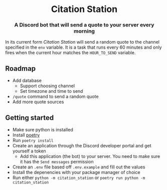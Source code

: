 <h1 align="center">
    Citation Station
</h1>

<h3 align="center">
  A Discord bot that will send a quote to your server every morning
</h3>


In its current form _Citation Station_ will send a random quote to the channel specified in the `env` variable. It is a task that runs every 60 minutes and only fires when the current hour matches the `HOUR_TO_SEND` variable.

## Roadmap
- Add database
    - Support choosing channel
    - Set timezone and time to send
- `/quote` command to send a random quote
- Add more quote sources

## Getting started
- Make sure python is installed
- Install [poetry](https://python-poetry.org/docs/)
- Run `poetry install`
- Create an application through the Discord developer portal and get yourself a token
  - Add this application (the bot) to your server. You need to make sure it has the `Send messages` permission
- Create an `.env` file based off `.env.example` and fill out the values
- Install the depenencies with your package manager of choice
- Run either `python -m citation_station` or `poetry run python -m citation_station`
